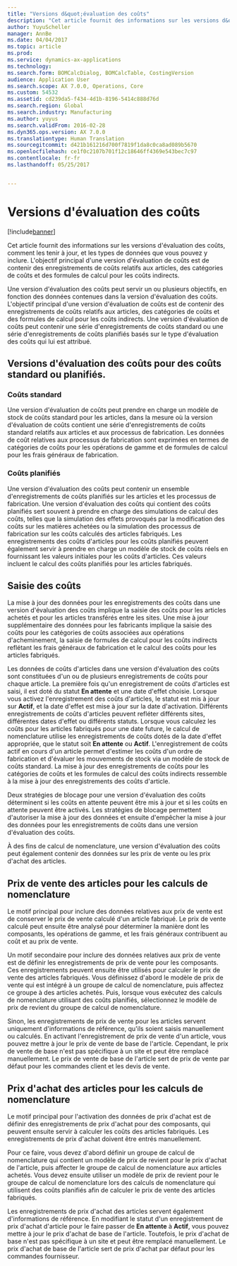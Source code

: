 ```yaml
---
title: "Versions d&quot;évaluation des coûts"
description: "Cet article fournit des informations sur les versions d&quot;évaluation des coûts, comment les tenir à jour, et les types de données que vous pouvez y inclure. L&quot;objectif principal d&quot;une version d&quot;évaluation de coûts est de contenir des enregistrements de coûts relatifs aux articles, des catégories de coûts et des formules de calcul pour les coûts indirects."
author: YuyuScheller
manager: AnnBe
ms.date: 04/04/2017
ms.topic: article
ms.prod: 
ms.service: dynamics-ax-applications
ms.technology: 
ms.search.form: BOMCalcDialog, BOMCalcTable, CostingVersion
audience: Application User
ms.search.scope: AX 7.0.0, Operations, Core
ms.custom: 54532
ms.assetid: cd239da5-f434-4d1b-8196-5414c888d76d
ms.search.region: Global
ms.search.industry: Manufacturing
ms.author: yuyus
ms.search.validFrom: 2016-02-28
ms.dyn365.ops.version: AX 7.0.0
ms.translationtype: Human Translation
ms.sourcegitcommit: d421b161216d700f7819f1da8c0ca8ad089b5670
ms.openlocfilehash: ce1f0c2107b701f12c18646ff4369e543bec7c97
ms.contentlocale: fr-fr
ms.lasthandoff: 05/25/2017


---
```


# <a name="costing-versions"></a>Versions d'évaluation des coûts

[!include[banner](../includes/banner.md)]


Cet article fournit des informations sur les versions d'évaluation des coûts, comment les tenir à jour, et les types de données que vous pouvez y inclure. L'objectif principal d'une version d'évaluation de coûts est de contenir des enregistrements de coûts relatifs aux articles, des catégories de coûts et des formules de calcul pour les coûts indirects.

Une version d'évaluation des coûts peut servir un ou plusieurs objectifs, en fonction des données contenues dans la version d'évaluation des coûts. L'objectif principal d'une version d'évaluation de coûts est de contenir des enregistrements de coûts relatifs aux articles, des catégories de coûts et des formules de calcul pour les coûts indirects. Une version d'évaluation de coûts peut contenir une série d'enregistrements de coûts standard ou une série d'enregistrements de coûts planifiés basés sur le type d'évaluation des coûts qui lui est attribué.

## <a name="costing-versions-for-standard-or-planned-costs"></a>Versions d'évaluation des coûts pour des coûts standard ou planifiés.
### <a name="standard-costs"></a>Coûts standard

Une version d'évaluation de coûts peut prendre en charge un modèle de stock de coûts standard pour les articles, dans la mesure où la version d'évaluation de coûts contient une série d'enregistrements de coûts standard relatifs aux articles et aux processus de fabrication. Les données de coût relatives aux processus de fabrication sont exprimées en termes de catégories de coûts pour les opérations de gamme et de formules de calcul pour les frais généraux de fabrication.

### <a name="planned-costs"></a>Coûts planifiés

Une version d'évaluation des coûts peut contenir un ensemble d'enregistrements de coûts planifiés sur les articles et les processus de fabrication. Une version d'évaluation des coûts qui contient des coûts planifiés sert souvent à prendre en charge des simulations de calcul des coûts, telles que la simulation des effets provoqués par la modification des coûts sur les matières achetées ou la simulation des processus de fabrication sur les coûts calculés des articles fabriqués. Les enregistrements des coûts d'articles pour les coûts planifiés peuvent également servir à prendre en charge un modèle de stock de coûts réels en fournissant les valeurs initiales pour les coûts d'articles. Ces valeurs incluent le calcul des coûts planifiés pour les articles fabriqués.

## <a name="entering-costs"></a>Saisie des coûts
La mise à jour des données pour les enregistrements des coûts dans une version d'évaluation des coûts implique la saisie des coûts pour les articles achetés et pour les articles transférés entre les sites. Une mise à jour supplémentaire des données pour les fabricants implique la saisie des coûts pour les catégories de coûts associées aux opérations d'acheminement, la saisie de formules de calcul pour les coûts indirects reflétant les frais généraux de fabrication et le calcul des coûts pour les articles fabriqués. 

Les données de coûts d'articles dans une version d'évaluation des coûts sont constituées d'un ou de plusieurs enregistrements de coûts pour chaque article. La première fois qu'un enregistrement de coûts d'articles est saisi, il est doté du statut **En attente** et une date d'effet choisie. Lorsque vous activez l'enregistrement des coûts d'articles, le statut est mis à jour sur **Actif**, et la date d'effet est mise à jour sur la date d'activation. Différents enregistrements de coûts d'articles peuvent refléter différents sites, différentes dates d'effet ou différents statuts. Lorsque vous calculez les coûts pour les articles fabriqués pour une date future, le calcul de nomenclature utilise les enregistrements de coûts dotés de la date d'effet appropriée, que le statut soit **En attente** ou **Actif**. L'enregistrement de coûts actif en cours d'un article permet d'estimer les coûts d'un ordre de fabrication et d'évaluer les mouvements de stock via un modèle de stock de coûts standard. La mise à jour des enregistrements de coûts pour les catégories de coûts et les formules de calcul des coûts indirects ressemble à la mise à jour des enregistrements des coûts d'article. 

Deux stratégies de blocage pour une version d'évaluation des coûts déterminent si les coûts en attente peuvent être mis à jour et si les coûts en attente peuvent être activés. Les stratégies de blocage permettent d'autoriser la mise à jour des données et ensuite d'empêcher la mise à jour des données pour les enregistrements de coûts dans une version d'évaluation des coûts. 

À des fins de calcul de nomenclature, une version d'évaluation des coûts peut également contenir des données sur les prix de vente ou les prix d'achat des articles.

## <a name="item-sales-prices-for-bom-calculations"></a>Prix de vente des articles pour les calculs de nomenclature
Le motif principal pour inclure des données relatives aux prix de vente est de conserver le prix de vente calculé d'un article fabriqué. Le prix de vente calculé peut ensuite être analysé pour déterminer la manière dont les composants, les opérations de gamme, et les frais généraux contribuent au coût et au prix de vente. 

Un motif secondaire pour inclure des données relatives aux prix de vente est de définir les enregistrements de prix de vente pour les composants. Ces enregistrements peuvent ensuite être utilisés pour calculer le prix de vente des articles fabriqués. Vous définissez d'abord le modèle de prix de vente qui est intégré à un groupe de calcul de nomenclature, puis affectez ce groupe à des articles achetés. Puis, lorsque vous exécutez des calculs de nomenclature utilisant des coûts planifiés, sélectionnez le modèle de prix de revient du groupe de calcul de nomenclature. 

Sinon, les enregistrements de prix de vente pour les articles servent uniquement d'informations de référence, qu'ils soient saisis manuellement ou calculés. En activant l'enregistrement de prix de vente d'un article, vous pouvez mettre à jour le prix de vente de base de l'article. Cependant, le prix de vente de base n'est pas spécifique à un site et peut être remplacé manuellement. Le prix de vente de base de l'article sert de prix de vente par défaut pour les commandes client et les devis de vente.

## <a name="item-purchase-prices-for-bom-calculations"></a>Prix d'achat des articles pour les calculs de nomenclature
Le motif principal pour l'activation des données de prix d'achat est de définir des enregistrements de prix d'achat pour des composants, qui peuvent ensuite servir à calculer les coûts des articles fabriqués. Les enregistrements de prix d'achat doivent être entrés manuellement. 

Pour ce faire, vous devez d'abord définir un groupe de calcul de nomenclature qui contient un modèle de prix de revient pour le prix d'achat de l'article, puis affecter le groupe de calcul de nomenclature aux articles achetés. Vous devez ensuite utiliser un modèle de prix de revient pour le groupe de calcul de nomenclature lors des calculs de nomenclature qui utilisent des coûts planifiés afin de calculer le prix de vente des articles fabriqués. 

Les enregistrements de prix d'achat des articles servent également d'informations de référence. En modifiant le statut d'un enregistrement de prix d'achat d'article pour le faire passer de **En attente** à **Actif**, vous pouvez mettre à jour le prix d'achat de base de l'article. Toutefois, le prix d'achat de base n'est pas spécifique à un site et peut être remplacé manuellement. Le prix d'achat de base de l'article sert de prix d'achat par défaut pour les commandes fournisseur.





